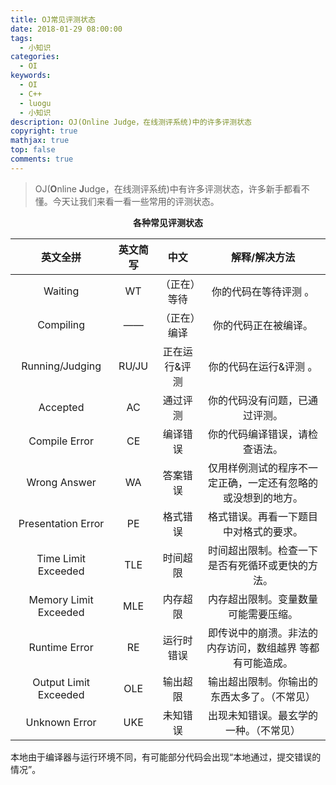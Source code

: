 ```yaml
---
title: OJ常见评测状态
date: 2018-01-29 08:00:00
tags:
  - 小知识
categories:
  - OI
keywords:
  - OI
  - C++
  - luogu
  - 小知识
description: OJ(Online Judge，在线测评系统)中的许多评测状态
copyright: true
mathjax: true
top: false
comments: true
---
```


> OJ(**O**nline **J**udge，在线测评系统)中有许多评测状态，许多新手都看不懂。今天让我们来看一看一些常用的评测状态。

<!--more-->

<center><b>各种常见评测状态</b></center>

| 英文全拼 | 英文简写 | 中文 | 解释/解决方法 |
| :------: | :------: | :------: | :---------------: |
| Waiting  | WT | （正在）等待 | 你的代码在等待评测 。 |
| Compiling | —— | （正在）编译 | 你的代码正在被编译。 |
| Running/Judging | RU/JU | 正在运行&评测 | 你的代码在运行&评测 。 |
| Accepted | AC | 通过评测 | 你的代码没有问题，已通过评测。 |
| Compile Error | CE | 编译错误 | 你的代码编译错误，请检查语法。 |
| Wrong Answer | WA | 答案错误 | 仅用样例测试的程序不一定正确，一定还有忽略的或没想到的地方。 |
| Presentation Error | PE | 格式错误 | 格式错误。再看一下题目中对格式的要求。 |
| Time Limit Exceeded | TLE | 时间超限 | 时间超出限制。检查一下是否有死循环或更快的方法。 |
| Memory Limit Exceeded | MLE | 内存超限 | 内存超出限制。变量数量可能需要压缩。 |
| Runtime Error | RE | 运行时错误 | 即传说中的崩溃。非法的内存访问，数组越界 等都有可能造成。 |
| Output Limit Exceeded | OLE | 输出超限 | 输出超出限制。你输出的东西太多了。（不常见） |
| Unknown Error | UKE | 未知错误 | 出现未知错误。最玄学的一种。（不常见） |

本地由于编译器与运行环境不同，有可能部分代码会出现“本地通过，提交错误的情况”。